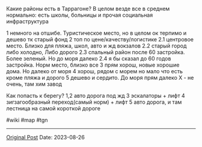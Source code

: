 Какие районы есть в Таррагоне? В целом везде все в среднем нормально: есть школы, больницы и прочая социальная инфраструктура

1 немного на отшибе. Туристическое место, но в целом ок терпимо и дешево тк старый фонд
2 топ по цене/качеству/логистике
2.1 центровое место. Близко для пляжа, школ, авто и жд вокзалов
2.2 старый город либо холодно, Либо дорого
2.3 спальный район после 60 застройка. Более зеленый. Но до моря далеко
2.4 я бы сказал до 60 годов застройка. Норм место, близко все
3 прям хорош, новые хорошие дома. Но далеко от моря
4 хорош, рядом с морем но мало что есть кроме пляжа и дорого
5 дешево и сердито. До моря прям далеко
Х - не очень, там хим завод

Как попасть к берегу?
1,2 авто дорога под жд
3 эскалаторы + лифт
4 зигзагообразный переход(самый норм) + лифт
5 авто дорога, и там лестница на самой короткой дороге

#wiki #map #tgn

---
[Original Post](https://t.me/lev2tarragona/1502)
Date: 2023-08-26
